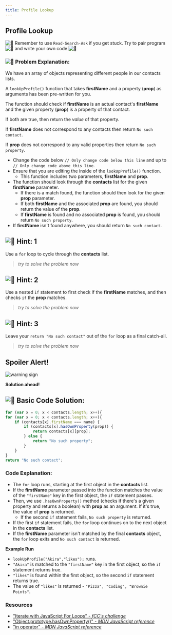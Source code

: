 ```yaml
---
title: Profile Lookup
---
```

## Profile Lookup
![:triangular_flag_on_post:](https://forum.freecodecamp.com/images/emoji/emoji_one/triangular_flag_on_post.png?v=3 ":triangular_flag_on_post:") Remember to use `Read-Search-Ask` if you get stuck. Try to pair program ![:busts_in_silhouette:](https://forum.freecodecamp.com/images/emoji/emoji_one/busts_in_silhouette.png?v=3 ":busts_in_silhouette:") and write your own code ![:pencil:](https://forum.freecodecamp.com/images/emoji/emoji_one/pencil.png?v=3 ":pencil:")

### ![:checkered_flag:](https://forum.freecodecamp.com/images/emoji/emoji_one/checkered_flag.png?v=3 ":checkered_flag:") Problem Explanation:

We have an array of objects representing different people in our contacts lists.

A `lookUpProfile()` function that takes **firstName** and a property (**prop**) as arguments has been pre-written for you.

The function should check if **firstName** is an actual contact's **firstName** and the given property (**prop**) is a property of that contact.

If both are true, then return the _value_ of that property.

If **firstName** does not correspond to any contacts then return `No such contact`.

If **prop** does not correspond to any valid properties then return `No such property`.

*   Change the code below `// Only change code below this line` and up to `// Only change code above this line`.
*   Ensure that you are editing the inside of the `lookUpProfile()` function.
    *   This function includes two parameters, **firstName** and **prop**.
*   The function should look through the **contacts** list for the given **firstName** parameter.
    *   If there is a match found, the function should then look for the given **prop** parameter.
    *   If both **firstName** and the associated **prop** are found, you should return the value of the **prop**.
    *   If **firstName** is found and no associated **prop** is found, you should return `No such property`.
*   If **firstName** isn't found anywhere, you should return `No such contact`.


## ![:speech_balloon:](https://forum.freecodecamp.com/images/emoji/emoji_one/speech_balloon.png?v=3 ":speech_balloon:") Hint: 1

Use a `for` loop to cycle through the **contacts** list.

> _try to solve the problem now_

## ![:speech_balloon:](https://forum.freecodecamp.com/images/emoji/emoji_one/speech_balloon.png?v=3 ":speech_balloon:") Hint: 2

Use a nested `if` statement to first check if the **firstName** matches, and then checks `if` the **prop** matches.

> _try to solve the problem now_

## ![:speech_balloon:](https://forum.freecodecamp.com/images/emoji/emoji_one/speech_balloon.png?v=3 ":speech_balloon:") Hint: 3

Leave your `return "No such contact"` out of the `for` loop as a final catch-all.

> _try to solve the problem now_

## Spoiler Alert!

![warning sign](//discourse-user-assets.s3.amazonaws.com/original/2X/2/2d6c412a50797771301e7ceabd554cef4edcd74d.gif)

**Solution ahead!**

## ![:beginner:](https://forum.freecodecamp.com/images/emoji/emoji_one/beginner.png?v=3 ":beginner:") Basic Code Solution:


``` javascript    
for (var x = 0; x < contacts.length; x++){
for (var x = 0; x < contacts.length; x++){
    if (contacts[x].firstName === name) {
        if (contacts[x].hasOwnProperty(prop)) {
            return contacts[x][prop];
        } else {
            return "No such property";
        }
    }
}
return "No such contact";
 ```

### Code Explanation:

*   The `for` loop runs, starting at the first object in the **contacts** list.
*   If the **firstName** parameter passed into the function matches the value of the `"firstName"` key in the first object, the `if` statement passes.
*   Then, we use `.hasOwnProperty()` method (checks if there's a given property and returns a boolean) with **prop** as an argument. If it's true, the value of **prop** is returned.
    *   If the second `if` statement fails, `No such property` is returned.
*   If the first `if` statement fails, the `for` loop continues on to the next object in the **contacts** list.
*   If the **firstName** parameter isn't matched by the final **contacts** object, the `for` loop exits and `No such contact` is returned.

**Example Run**

*   `lookUpProfile("Akira","likes");` runs.
*   `"Akira"` is matched to the `"firstName"` key in the first object, so the `if` statement returns true.
*   `"likes"` is found within the first object, so the second `if` statement returns true.
*   The value of `"likes"` is returned - `"Pizza", "Coding", "Brownie Points"`.

### Resources

- ["Iterate with JavaScript For Loops" - *fCC's challenge*](https://learn.freecodecamp.org/javascript-algorithms-and-data-structures/basic-javascript/iterate-with-javascript-for-loops/)
 - ["Object.prototype.hasOwnProperty()" - *MDN JavaScript reference*](https://developer.mozilla.org/en-US/docs/Web/JavaScript/Reference/Global_Objects/Object/hasOwnProperty)
- ["in operator" - *MDN JavaScript reference*](https://developer.mozilla.org/en-US/docs/Web/JavaScript/Reference/Operators/in)

<!--stackedit_data:
eyJoaXN0b3J5IjpbLTg0ODkzNTI4LDEwNjU4NzMwOTcsNDYzMz
IwMjY4LDE5MTI1MzU0NDMsLTU5Mzg3MjA1MiwtNjM5NTM1OTIw
LDU3ODI1MDAwMCwtMzYxNTEzMjE4LC0xNjI5NTYxMDU5LC0xNj
M1NzA3NTMxLC01MTcyMjM2MzUsNjg1Njc1MTQ5LC04MjUzMDU0
OCwtMTkzNDg5MzI1LDIwNTI5OTU4NjAsMTU2MTAwMTc1NywxOD
M3NTUyMjkzLC0xMTUwMTMzMjY3LDE1MTM4NDYyMDQsLTIxNDY3
NjQ0NDddfQ==
-->